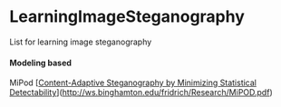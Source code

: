 # LearningImageSteganography
List for learning image steganography

#### Modeling based 

MiPod [[Content-Adaptive Steganography by Minimizing Statistical Detectability](http://ws.binghamton.edu/fridrich/Research/MiPOD.pdf)](http://ws.binghamton.edu/fridrich/Research/MiPOD.pdf)
